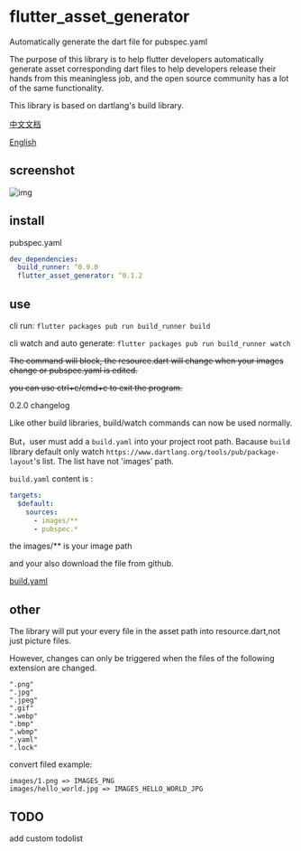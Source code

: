 # flutter_asset_generator

Automatically generate the dart file for pubspec.yaml

The purpose of this library is to help flutter developers automatically generate asset corresponding dart files to help developers release their hands from this meaningless job, and the open source community has a lot of the same functionality.

This library is based on dartlang's build library.

[中文文档](https://github.com/CaiJingLong/flutter_resource_generator/blob/master/README_CHN.md)

[English](https://github.com/CaiJingLong/flutter_resource_generator)

## screenshot

![img](https://github.com/CaiJingLong/some_asset/blob/master/flutter_resource_generator.gif)

## install

pubspec.yaml

```yaml
dev_dependencies:
  build_runner: ^0.9.0
  flutter_asset_generator: ^0.1.2
```

## use

cli run: `flutter packages pub run build_runner build`

cli watch and auto generate: `flutter packages pub run build_runner watch`

~~The command will block, the resource.dart will change when your images change or pubspec.yaml is edited.~~

~~you can use ctrl+c/cmd+c to exit the program.~~


0.2.0 changelog

Like other build libraries, build/watch commands can now be used normally.

But，user must add a `build.yaml` into your project root path. Bacause `build` library default only watch `https://www.dartlang.org/tools/pub/package-layout`'s list. The list have not 'images' path.

`build.yaml` content is :

```yaml
targets:
  $default:
    sources:
      - images/**
      - pubspec.*
```

the images/** is your image path

and your also download the file from github.   

[build.yaml](https://github.com/CaiJingLong/flutter_resource_generator/releases/download/v0.2.0/build.yaml)

## other

The library will put your every file in the asset path into resource.dart,not just picture files.

However, changes can only be triggered when the files of the following extension are changed.

```
".png"
".jpg"
".jpeg"
".gif"
".webp"
".bmp"
".wbmp"
".yaml"
".lock"
```

convert filed example:

    images/1.png => IMAGES_PNG
    images/hello_world.jpg => IMAGES_HELLO_WORLD_JPG


## TODO

add custom todolist
